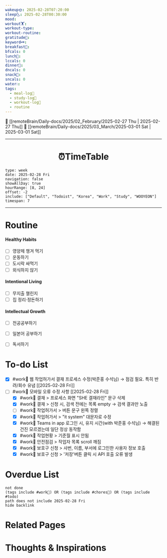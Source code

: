```yaml
---
wakeup🌞: 2025-02-28T07:20:00
sleep🌜: 2025-02-28T00:30:00
mood: 
workout🏋️: 
workout-type: 
workout-routine: 
gratitude🙏: 
keyword🗝️: 
breakfast🍳: 
bfcals: 0
lunch🍚: 
lccals: 0
dinner🥗: 
dncals: 0
snack🍬: 
sncals: 0
water💧: 
tags:
  - meal-log📝
  - study-log📓
  - workout-log💪
  - routine
---
```


🔺 [[remoteBrain/Daily-docs/2025/02_February/2025-02-27 Thu | 2025-02-27 Thu]]
🔻 [[remoteBrain/Daily-docs/2025/03_March/2025-03-01 Sat | 2025-03-01 Sat]]
___
<h1> <center>⏰TimeTable </center> </h1>


```gEvent
type: week
date: 2025-02-28 Fri
navigation: false
showAllDay: true
hourRange: [8, 24]
offset: -2
include: ["Default", "Todoist", "Korea", "Work", "Study", "WOOYEON"]
timespan: 7
```

--- 


# Routine 

####  Healthy Habits
- [ ] 영양제 챙겨 먹기
- [ ] 운동하기
- [ ] 도시락 싸먹기 
- [ ] 외식하지 않기 

####  Intentional Living 
- [ ] 무지출 챌린지 
- [ ] 집 정리·정돈하기

#### Intellectual Growth
- [ ] 전공공부하기
- [ ] 일본어 공부하기
- [ ] 독서하기



# To-do List

- [x] #work💼 웹 작업허가서 결재 프로세스 수정(박준홍 수석님) → 점검 필요. 특히 반려/회수 유념 [[2025-02-28 Fri]]
- [ ] #work💼 모바일 오류 수정 사항 [[2025-02-28 Fri]]
	- [x] #work💼 결재 > 프로세스 화면 "SHE 결재라인" 문구 삭제
	- [x] #work💼 결재 > 신청 시, 검색 전에는 목록 empty → 검색 결과만 노출
	- [ ] #work💼 작업허가서 > 버튼 문구 왼쪽 정렬
	- [x] #work💼 작업허가서 >  "it system" 대문자로 수정
	- [x] #work💼 Teams in app 로그인 시, 유지 시간(with 박준홍 수석님) → 해결된건진 모르겠는데 일단 정상 동작함
	- [x] #work💼 작업현황 > 기준월 표시 안됨
	- [x] #work💼 안전점검 > 작업자 목록 scroll 깨짐
	- [x] #work💼 보호구 신청 > 사번, 이름, 부서에 로그인한 사용자 정보 호출
	- [x] #work💼 보호구 신청 > '저장'버튼 클릭 시 API 호출 오류 발생

# Overdue List
```tasks
not done
(tags include #work💼) OR (tags include #chores🧺) OR (tags include #todo)
path does not include 2025-02-28 Fri
hide backlink
```

# Related Pages



# Thoughts & Inspirations

